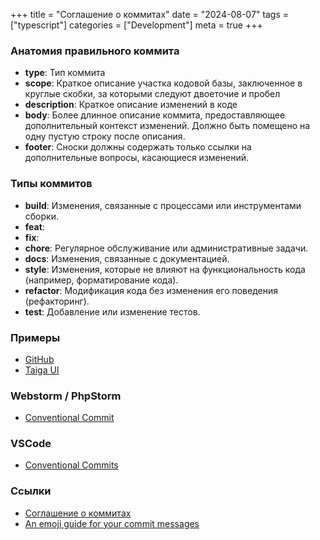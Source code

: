 +++
title = "Соглашение о коммитах"
date = "2024-08-07"
tags = ["typescript"]
categories = ["Development"]
meta = true
+++

### Анатомия правильного коммита

* **type**: Тип коммита
* **scope**: Краткое описание участка кодовой базы, заключенное в круглые скобки, за которыми следуют двоеточие и пробел
* **description**: Краткое описание изменений в коде
* **body**: Более длинное описание коммита, предоставляющее дополнительный контекст изменений. Должно быть помещено на одну пустую строку после описания.
* **footer**: Сноски должны содержать только ссылки на дополнительные вопросы, касающиеся изменений.

### Типы коммитов

* **build**: Изменения, связанные с процессами или инструментами сборки.
* **feat**: 
* **fix**: 
* **chore**: Регулярное обслуживание или административные задачи.
* **docs**: Изменения, связанные с документацией.
* **style**: Изменения, которые не влияют на функциональность кода (например, форматирование кода).
* **refactor**: Модификация кода без изменения его поведения (рефакторинг).
* **test**: Добавление или изменение тестов.

### Примеры

* [GitHub](https://github.com/conventional-commits/conventionalcommits.org/commits/master/)
* [Taiga UI](https://github.com/taiga-family/taiga-ui/commits/main/)

### Webstorm / PhpStorm

* [Conventional Commit](https://plugins.jetbrains.com/plugin/13389-conventional-commit)

### VSCode

* [Conventional Commits](https://marketplace.visualstudio.com/items?itemName=vivaxy.vscode-conventional-commits)

### Ссылки

* [Соглашение о коммитах](https://www.conventionalcommits.org/ru/v1.0.0/)
* [An emoji guide for your commit messages](https://gitmoji.dev/)